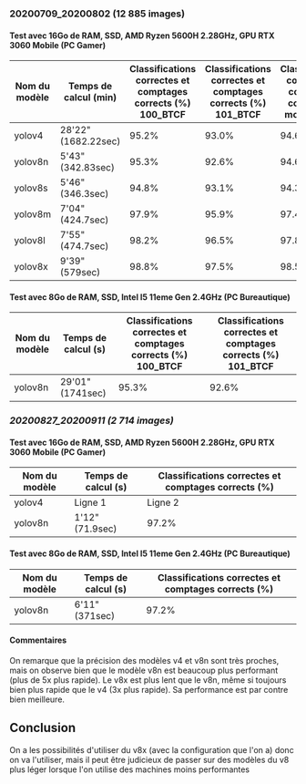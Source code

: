 ### 20200709_20200802 (12 885 images)

#### Test avec 16Go de RAM, SSD, AMD Ryzen 5600H 2.28GHz, GPU RTX 3060 Mobile (PC Gamer)
| Nom du modèle | Temps de calcul (min) | Classifications correctes et comptages corrects (%) 100_BTCF | Classifications correctes et comptages corrects (%) 101_BTCF| Classifications correctes et comptages corrects en moyenne(%)|
|-----------|-----------|-----------|-----------|-----------|
| yolov4   | 28'22"(1682.22sec)  | 95.2%   | 93.0%|94.67%|
| yolov8n   | 5'43"(342.83sec)   | 95.3%   | 92.6%|94.66%|
| yolov8s   | 5'46"(346.3sec)   | 94.8%   |93.1%   |94.39%|
| yolov8m   | 7'04"(424.7sec)   | 97.9%   |95.9%   |97.42%|
| yolov8l   | 7'55"(474.7sec)   | 98.2%   |96.5%   |97.81%|
| yolov8x   |   9'39"(579sec) | 98.8%   | 97.5%| 98.50%|

#### Test avec 8Go de RAM, SSD, Intel I5 11eme Gen 2.4GHz (PC Bureautique)
| Nom du modèle | Temps de calcul (s) | Classifications correctes et comptages corrects (%) 100_BTCF | Classifications correctes et comptages corrects (%) 101_BTCF|
|-----------|-----------|-----------|-----------|
| yolov8n   | 29'01"(1741sec)   | 95.3%   | 92.6%|

### *20200827_20200911 (2 714 images)*

#### Test avec 16Go de RAM, SSD, AMD Ryzen 5600H 2.28GHz, GPU RTX 3060 Mobile (PC Gamer)
| Nom du modèle | Temps de calcul (s) | Classifications correctes et comptages corrects (%) |
|-----------|-----------|-----------|
| yolov4   | Ligne 1   | Ligne 2   |
| yolov8n   | 1'12"(71.9sec)  | 97.2%   |


#### Test avec 8Go de RAM, SSD, Intel I5 11eme Gen 2.4GHz (PC Bureautique)
| Nom du modèle | Temps de calcul (s) | Classifications correctes et comptages corrects (%) |
|-----------|-----------|-----------|
| yolov8n   | 6'11"(371sec)  | 97.2%   |

#### Commentaires
On remarque que la précision des modèles v4 et v8n sont très proches, mais on observe bien que le modèle v8n est beaucoup plus performant (plus de 5x plus rapide). Le v8x est plus lent que le v8n, même si toujours bien plus rapide que le v4 (3x plus rapide). Sa performance est par contre bien meilleure.

## Conclusion
On a les possibilités d'utiliser du v8x (avec la configuration que l'on a) donc on va l'utiliser, mais il peut être judicieux de passer sur des modèles du v8 plus léger lorsque l'on utilise des machines moins performantes
